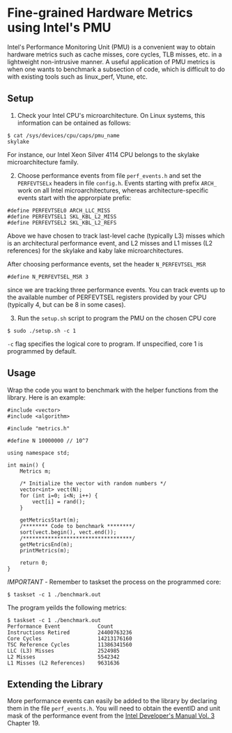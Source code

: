 # Fine-grained Hardware Metrics using Intel's PMU

Intel's Performance Monitoring Unit (PMU) is a convenient way to obtain hardware metrics such as cache misses, core cycles, TLB misses, etc. in a lightweight non-intrusive manner. A useful application of PMU metrics is when one wants to benchmark a subsection of code, which is difficult to do with existing tools such as linux_perf, Vtune, etc.

## Setup

1. Check your Intel CPU's microarchitecture. On Linux systems, this information can be ontained as follows:
```
$ cat /sys/devices/cpu/caps/pmu_name
skylake 
```
For instance, our Intel Xeon Silver 4114 CPU belongs to the skylake microarchitecture family.

2. Choose performance events from file `perf_events.h` and set the `PERFEVTSELx` headers in file `config.h`. Events starting with prefix `ARCH_` work on all Intel microarchitectures, whereas architecture-specific events start with the approrpiate prefix:
```
#define PERFEVTSEL0	ARCH_LLC_MISS
#define PERFEVTSEL1	SKL_KBL_L2_MISS
#define PERFEVTSEL2	SKL_KBL_L2_REFS
```
Above we have chosen to track last-level cache (typically L3) misses which is an architectural performance event, and L2 misses and L1 misses (L2 references) for the skylake and kaby lake microarchitectures.

After choosing performance events, set the header `N_PERFEVTSEL_MSR`
```
#define N_PERFEVTSEL_MSR 3
```
since we are tracking three performance events. You can track events up to the available number of PERFEVTSEL registers provided by your CPU (typically 4, but can be 8 in some cases).

3. Run the `setup.sh` script to program the PMU on the chosen CPU core
```
$ sudo ./setup.sh -c 1
```
`-c` flag specifies the logical core to program. If unspecified, core 1 is programmed by default.

## Usage

Wrap the code you want to benchmark with the helper functions from the library. Here is an example:
```
#include <vector>
#include <algorithm>

#include "metrics.h"

#define N 10000000 // 10^7

using namespace std;

int main() {
	Metrics m;

	/* Initialize the vector with random numbers */
	vector<int> vect(N);
	for (int i=0; i<N; i++) {
		vect[i] = rand();
	}

	getMetricsStart(m);
	/******** Code to benchmark ********/
	sort(vect.begin(), vect.end());
	/***********************************/
	getMetricsEnd(m);
	printMetrics(m);

	return 0;
}
```

*IMPORTANT* - Remember to taskset the process on the programmed core:
```
$ taskset -c 1 ./benchmark.out
```

The program yeilds the following metrics:
```
$ taskset -c 1 ./benchmark.out
Performance Event            Count
Instructions Retired         24400763236
Core Cycles                  14213176160
TSC Reference Cycles         11386341560
LLC (L3) Misses              2524985
L2 Misses                    5542342
L1 Misses (L2 References)    9631636
```

## Extending the Library

More performance events can easily be added to the library by declaring them in the file `perf_events.h`. You will need to obtain the eventID and unit mask of the performance event from the [Intel Developer's Manual Vol. 3](https://www.intel.com/content/www/us/en/architecture-and-technology/64-ia-32-architectures-software-developer-system-programming-manual-325384.html) Chapter 19.
